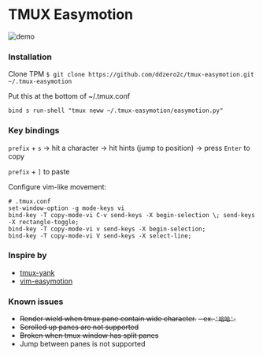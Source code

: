 # TMUX Easymotion

![demo](https://user-images.githubusercontent.com/20437334/109680947-f1bf2680-7bb7-11eb-9990-1deb3d5a5736.gif)

### Installation

Clone TPM
`$ git clone https://github.com/ddzero2c/tmux-easymotion.git ~/.tmux-easymotion`

Put this at the bottom of ~/.tmux.conf

```
bind s run-shell "tmux neww ~/.tmux-easymotion/easymotion.py"
```

### Key bindings
`prefix` + `s` -> hit a character -> hit hints (jump to position) -> press `Enter` to copy

`prefix` + `]` to paste

Configure vim-like movement:
```
# .tmux.conf
set-window-option -g mode-keys vi
bind-key -T copy-mode-vi C-v send-keys -X begin-selection \; send-keys -X rectangle-toggle;
bind-key -T copy-mode-vi v send-keys -X begin-selection;
bind-key -T copy-mode-vi V send-keys -X select-line;
```

### Inspire by
- [tmux-yank](https://github.com/tmux-plugins/tmux-yank)
- [vim-easymotion](https://github.com/easymotion/vim-easymotion)

### Known issues
- ~~Render wield when tmux pane contain wide character.~~
    ~~- ex. `'哈哈'`.~~
- ~~Scrolled up panes are not supported~~
- ~~Broken when tmux window has split panes~~
- Jump between panes is not supported
